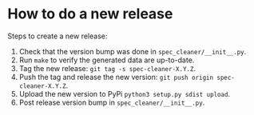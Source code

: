 How to do a new release
=======================
Steps to create a new release:

1. Check that the version bump was done in `spec_cleaner/__init__.py`.
2. Run `make` to verify the generated data are up-to-date.
3. Tag the new release: `git tag -s spec-cleaner-X.Y.Z`.
4. Push the tag and release the new version: `git push origin spec-cleaner-X.Y.Z`.
5. Upload the new version to PyPi `python3 setup.py sdist upload`.
6. Post release version bump in `spec_cleaner/__init__.py`.
